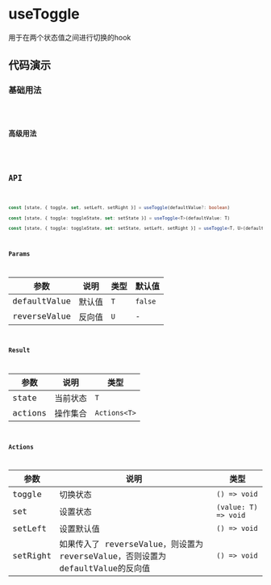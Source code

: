 # useToggle

用于在两个状态值之间进行切换的hook

## 代码演示
### 基础用法

<code src="./demo/demo.tsx" />

### 高级用法

<code src="./demo/demo2.tsx" />

## API

```typescript

const [state, { toggle, set, setLeft, setRight }] = useToggle(defaultValue?: boolean)

const [state, { toggle: toggleState, set: setState }] = useToggle<T>(defaultValue: T)

const [state, { toggle: toggleState, set: setState, setLeft, setRight }] = useToggle<T, U>(defaultValue: T,  reverseValue: U)

```

### Params

| 参数 | 说明 | 类型 | 默认值 |
| --- | --- | ---  | --- |
| defaultValue | 默认值 | `T` | `false` |
| reverseValue | 反向值 | `U` | - |

### Result

| 参数 | 说明 | 类型 |
| --- | --- | ---  |
| state | 当前状态 | `T` |
| actions | 操作集合 | `Actions<T>` |

### Actions

| 参数 | 说明 | 类型 |
| --- | --- | ---  |
| toggle | 切换状态 | `() => void` |
| set | 设置状态 | `(value: T) => void` |
| setLeft | 设置默认值 | `() => void` |
| setRight | 如果传入了 reverseValue，则设置为 reverseValue，否则设置为 defaultValue的反向值 | `() => void` |
